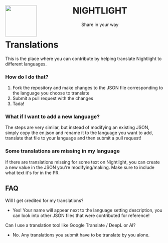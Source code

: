 <div align="center">
  <img src="https://night-light.cz/icon/nightlight-logo.png" width=100 style="float: left">
  <h1 width=100>NIGHTLIGHT</h1>
  <p>Share in your way</p>
</div>

# Translations
This is the place where you can contribute by helping translate Nightlight to different languages.
### How do I do that?
1. Fork the repository and make changes to the JSON file corresponding to the language you choose to translate
2. Submit a pull request with the changes
3. Tada!
### What if I want to add a new language?
The steps are very similar, but instead of modifying an existing JSON, simply copy the en.json and rename it to the language you want to add, translate that file to your language and then submit a pull request!
### Some translations are missing in my language
If there are translations missing for some text on Nightlight, you can create a new value in the JSON you're modifying/making. Make sure to include what text it's for in the PR.

## FAQ
Will I get credited for my translations?
 - Yes! Your name will appear next to the language setting description, you can look into other JSON files that were contributed for reference!
   
Can I use a translation tool like Google Translate / DeepL or AI?
 - No. Any translations you submit have to be translate by you alone.
